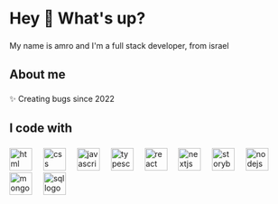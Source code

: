 <h1 align="left">Hey 👋 What's up?</h1>

###

<p align="left">My name is amro and I'm a full stack developer, from israel</p>

###

<h2 align="left">About me</h2>

###

<p align="left">✨ Creating bugs since 2022<br></p>

###

<h2 align="left">I code with</h2>

###

<div align="left">
    <img src="[https://cdn.jsdelivr.net/gh/devicons/devicon/icons/javascript/javascript-original.svg](https://banner2.cleanpng.com/20180920/qwg/kisspng-logo-responsive-web-design-html5-web-page-5ba31dfac1a6f5.2517253915374166987932.jpg)" height="40" alt="html logo"  />
  <img width="12" />
    <img src="[https://cdn.jsdelivr.net/gh/devicons/devicon/icons/javascript/javascript-original.svg](https://p1.hiclipart.com/preview/980/312/965/html-logo-css3-javascript-web-design-css-grid-layout-html5-electric-blue-symbol-png-clipart-thumbnail.jpg)" height="40" alt="css logo"  />
  <img width="12" />
  <img src="https://cdn.jsdelivr.net/gh/devicons/devicon/icons/javascript/javascript-original.svg" height="40" alt="javascript logo"  />
  <img width="12" />
  <img src="https://cdn.jsdelivr.net/gh/devicons/devicon/icons/typescript/typescript-original.svg" height="40" alt="typescript logo"  />
  <img width="12" />
  <img src="https://cdn.jsdelivr.net/gh/devicons/devicon/icons/react/react-original.svg" height="40" alt="react logo"  />
  <img width="12" />
  <img src="https://cdn.jsdelivr.net/gh/devicons/devicon/icons/nextjs/nextjs-original.svg" height="40" alt="nextjs logo"  />
  <img width="12" />
  <img src="https://cdn.jsdelivr.net/gh/devicons/devicon/icons/storybook/storybook-original.svg" height="40" alt="storybook logo"  />
  <img width="12" />
  <img src="https://cdn.jsdelivr.net/gh/devicons/devicon/icons/nodejs/nodejs-original.svg" height="40" alt="nodejs logo"  />
  <img width="12" />
  <img src="https://w7.pngwing.com/pngs/956/695/png-transparent-mongodb-original-wordmark-logo-icon-thumbnail.png" height="40" alt="mongo logo"  />
    <img width="12" />
 <img src="[https://cdn.jsdelivr.net/gh/devicons/devicon/icons/nodejs/nodejs-original.svg](https://i.pngimg.me/thumb/f/720/compngwingzoupl.jpg)" height="40" alt="sql logo"  />

</div>

###
